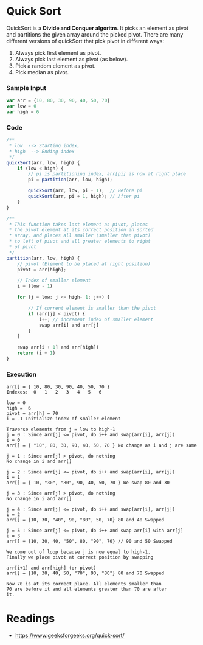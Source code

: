 # Quick Sort

QuickSort is a **Divide and Conquer algoritm**. It picks an element as pivot and partitions the given array around the picked pivot. There are many different versions of quickSort that pick pivot in different ways:

1. Always pick first element as pivot.
2. Always pick last element as pivot (as below).
3. Pick a random element as pivot.
4. Pick median as pivot.

### Sample Input

```javascript
var arr = {10, 80, 30, 90, 40, 50, 70}
var low = 0
var high = 6
```

### Code

```javascript
/**
 * low  --> Starting index,
 * high  --> Ending index
 */
quickSort(arr, low, high) {
    if (low < high) {
        // pi is partitioning index, arr[pi] is now at right place
        pi = partition(arr, low, high);

        quickSort(arr, low, pi - 1);  // Before pi
        quickSort(arr, pi + 1, high); // After pi
    }
}

/**
 * This function takes last element as pivot, places
 * the pivot element at its correct position in sorted
 * array, and places all smaller (smaller than pivot)
 * to left of pivot and all greater elements to right
 * of pivot
 */
partition(arr, low, high) {
    // pivot (Element to be placed at right position)
    pivot = arr[high]; 

    // Index of smaller element
    i = (low - 1) 

    for (j = low; j <= high- 1; j++) {

        // If current element is smaller than the pivot
        if (arr[j] < pivot) {
            i++; // increment index of smaller element
            swap arr[i] and arr[j]
        }
    }

    swap arr[i + 1] and arr[high])
    return (i + 1)
}
```

### Execution

```text
arr[] = { 10, 80, 30, 90, 40, 50, 70 }
Indexes:  0   1   2   3   4   5   6

low = 0
high =  6
pivot = arr[h] = 70
i = -1 Initialize index of smaller element

Traverse elements from j = low to high-1
j = 0 : Since arr[j] <= pivot, do i++ and swap(arr[i], arr[j])
i = 0
arr[] = { "10", 80, 30, 90, 40, 50, 70 } No change as i and j are same

j = 1 : Since arr[j] > pivot, do nothing
No change in i and arr[]

j = 2 : Since arr[j] <= pivot, do i++ and swap(arr[i], arr[j])
i = 1
arr[] = { 10, "30", "80", 90, 40, 50, 70 } We swap 80 and 30

j = 3 : Since arr[j] > pivot, do nothing
No change in i and arr[]

j = 4 : Since arr[j] <= pivot, do i++ and swap(arr[i], arr[j])
i = 2
arr[] = {10, 30, "40", 90, "80", 50, 70} 80 and 40 Swapped

j = 5 : Since arr[j] <= pivot, do i++ and swap arr[i] with arr[j]
i = 3
arr[] = {10, 30, 40, "50", 80, "90", 70} // 90 and 50 Swapped

We come out of loop because j is now equal to high-1.
Finally we place pivot at correct position by swapping

arr[i+1] and arr[high] (or pivot)
arr[] = {10, 30, 40, 50, "70", 90, "80"} 80 and 70 Swapped

Now 70 is at its correct place. All elements smaller than
70 are before it and all elements greater than 70 are after
it.
```

# Readings

- https://www.geeksforgeeks.org/quick-sort/
